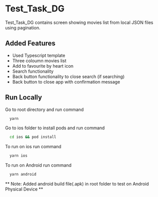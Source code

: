 # Test_Task_DG

Test_Task_DG contains screen showing movies list from local JSON files using pagination.

## Added Features

- Used Typescript template
- Three coloumn movies list
- Add to favourite by heart icon
- Search functionality
- Back button functionality to close search (if searching)
- Back button to close app with confirmation message

## Run Locally

Go to root directory and run command

```bash
  yarn
```

Go to ios folder to install pods and run command

```bash
  cd ios && pod install
```

To run on ios run command

```bash
  yarn ios
```

To run on Android run command

```bash
  yarn android
```

** Note: Added android build file(.apk) in root folder to test on Android Physical Device **
